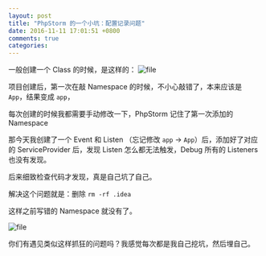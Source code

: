 ```yaml
---
layout: post
title: "PhpStorm 的一个小坑：配置记录问题"
date: 2016-11-11 17:01:51 +0800
comments: true
categories: 
---
```


一般创建一个 Class 的时候，是这样的：
![file](https://dn-phphub.qbox.me/uploads/images/201611/11/77/F2vqxzECt3.png)

项目创建后，第一次在敲 Namespace 的时候，不小心敲错了，本来应该是 `App`，结果变成 `app`，

每次创建的时候我都需要手动修改一下，PhpStorm 记住了第一次添加的 Namespace

那今天我创建了一个 Event 和 Listen （忘记修改 `app` -> `App`）后，添加好了对应的 ServiceProvider 后，发现 Listen 怎么都无法触发，Debug 所有的 Listeners 也没有发现。

后来细致检查代码才发现，真是自己坑了自己。

解决这个问题就是：删除 `rm -rf .idea`

这样之前写错的 Namespace 就没有了。

![file](https://dn-phphub.qbox.me/uploads/images/201611/11/77/Dwr4bBGdIy.png)

你们有遇见类似这样抓狂的问题吗？我感觉每次都是我自己挖坑，然后埋自己。
